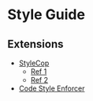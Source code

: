 # Style Guide

## Extensions

* [StyleCop](https://github.com/StyleCop/StyleCop) 
  - [Ref 1](https://archive.codeplex.com/?p=stylecop)
  - [Ref 2](https://blog.submain.com/stylecop-detailed-guide/)
* [Code Style Enforcer](https://marketplace.visualstudio.com/items?itemName=JoelF.CodeStyleEnforcer-4681)

